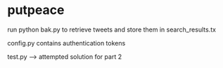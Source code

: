 # putpeace

run python bak.py to retrieve tweets and store them in search_results.tx

config.py contains authentication tokens

test.py --> attempted solution for part 2
